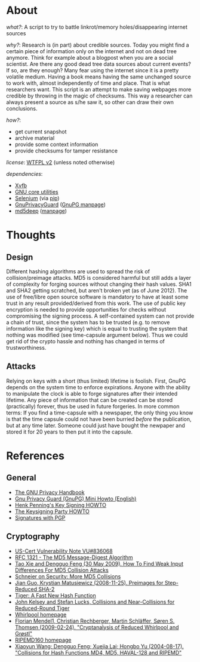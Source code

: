 About
=====

*what?*: A script to try to battle linkrot/memory holes/disappearing internet sources

*why?*: Research is (in part) about credible sources. Today you might find a certain piece of
      information only on the internet and not on dead tree anymore. Think for example about
      a blogpost when you are a social scientist. Are there any good dead tree data sources
      about current events? If so, are they enough? Many fear using the internet since it is a
      pretty volatile medium. Having a book means having the same unchanged source to work
      with, almost independently of time and place. That is what researchers want.
      This script is an attempt to make saving webpages more credible by throwing in the magic
      of checksums. This way a researcher can always present a source as s/he saw it, so
      other can draw their own conclusions.

*how?*:

- get current snapshot
- archive material
- provide some context information
- provide checksums for tamper resistance

*license*: [WTFPL v2](http://sam.zoy.org/wtfpl/) (unless noted otherwise)

*dependencies*:
- [Xvfb](http://www.x.org/)
- [GNU core utilities](http://www.gnu.org/software/coreutils/)
- [Selenium](http://seleniumhq.org/) (via [pip](pypi.python.org/pypi/pip/))
- [GnuPrivacyGuard](http://www.gnupg.org/) ([GnuPG manpage](http://www.gnupg.org/gph/de/manual/r1023.html))
- [md5deep](http://md5deep.sourceforge.net/) ([manpage](http://md5deep.sourceforge.net/md5deep.html))


Thoughts
========

Design
------
Different hashing algorithms are used to spread the risk of collision/preimage attacks. MD5 is considered
harmful but still adds a layer of complexity for forging sources without changing their hash values. SHA1
and SHA2 getting scratched, but aren't broken yet (as of June 2012). The use of free/libre open source
software is mandatory to have at least some trust in any result provided/derived from this work. The use
of public key encryption is needed to provide opportunities for checks without compromising the signing
process. A self-contained system can not provide a chain of trust, since the system has to be trusted
(e.g. to remove information like the signing key) which is equal to trusting the system that nothing was
modified (see time-capsule argument below). Thus we could get rid of the crypto hassle and nothing has
changed in terms of trustworthiness.


Attacks
-------
Relying on keys with a short (thus limited) lifetime is foolish. First, GnuPG depends on the system time
to enforce expirations. Anyone with the ability to manipulate the clock is able to forge signatures after
their intended lifetime. Any piece of information that can be created can be stored (practically) forever,
thus be used in future forgeries. In more common terms: If you find a time-capsule with a newspaper, the
only thing you know is that the time capsule could not have been burried *before* the publication, but at
any time later. Someone could just have bought the newpaper and stored it for 20 years to then put it into
the capsule.



References
==========

General
-------
- [The GNU Privacy Handbook](http://www.gnupg.org/gph/en/manual.html)
- [Gnu Privacy Guard (GnuPG) Mini Howto (English)](http://www.dewinter.com/gnupg_howto/english/GPGMiniHowto.html)
- [Henk Penning's Key Signing HOWTO](https://people.apache.org/~henkp/sig/pgp-key-signing.txt)
- [The Keysigning Party HOWTO](http://www.cryptnet.net/fdp/crypto/keysigning_party/en/keysigning_party.html)
- [Signatures with PGP](http://www.pgpi.org/doc/pgpintro/#p12)

Cryptography
------------
- [US-Cert Vulnerability Note VU#836068](http://www.kb.cert.org/vuls/id/836068)
- [RFC 1321 - The MD5 Message-Digest Algorithm](http://tools.ietf.org/html/rfc1321)
- [Tao Xie and Dengguo Feng (30 May 2009). How To Find Weak Input Differences For MD5 Collision Attacks](http://eprint.iacr.org/2009/223.pdf)
- [Schneier on Security: More MD5 Collisions](http://www.schneier.com/blog/archives/2005/06/more_md5_collis.html)
- [Jian Guo, Krystian Matusiewicz (2008-11-25). Preimages for Step-Reduced SHA-2](http://eprint.iacr.org/2009/477.pdf)
- [Tiger: A Fast New Hash Function](http://www.cs.technion.ac.il/~biham/Reports/Tiger/tiger/tiger.html)
- [John Kelsey and Stefan Lucks, Collisions and Near-Collisions for Reduced-Round Tiger](http://th.informatik.uni-mannheim.de/People/Lucks/papers/Tiger_FSE_v10.pdf)
- [Whirlpool homepage](http://www.larc.usp.br/~pbarreto/WhirlpoolPage.html)
- [Florian Mendel1, Christian Rechberger, Martin Schläffer, Søren S. Thomsen (2009-02-24). "Cryptanalysis of Reduced Whirlpool and Grøstl"](https://www.cosic.esat.kuleuven.be/fse2009/slides/2402_1150_Schlaeffer.pdf)
- [RIPEMD160 homepage](http://www.esat.kuleuven.ac.be/~bosselae/ripemd160.html)
- [Xiaoyun Wang; Dengguo Feng; Xuejia Lai; Hongbo Yu (2004-08-17). "Collisions for Hash Functions MD4, MD5, HAVAL-128 and RIPEMD"](http://eprint.iacr.org/2004/199.pdf)